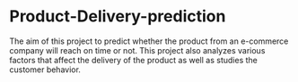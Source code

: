 # Product-Delivery-prediction
The aim of this project to predict whether the product from an e-commerce company will reach on time or not. This project also analyzes various factors that affect the delivery of the product as well as studies the customer behavior.
